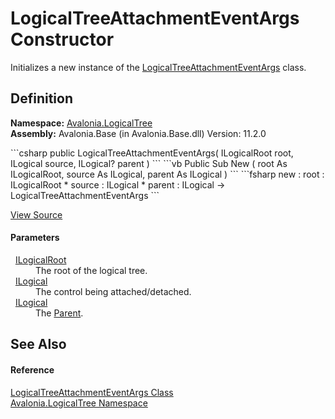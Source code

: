 # LogicalTreeAttachmentEventArgs Constructor


Initializes a new instance of the <a href="T_Avalonia_LogicalTree_LogicalTreeAttachmentEventArgs">LogicalTreeAttachmentEventArgs</a> class.



## Definition
**Namespace:** <a href="N_Avalonia_LogicalTree">Avalonia.LogicalTree</a>  
**Assembly:** Avalonia.Base (in Avalonia.Base.dll) Version: 11.2.0

<Tabs groupId="api-code-preview">
<TabItem value="csharp" label="C#">
```csharp
public LogicalTreeAttachmentEventArgs(
	ILogicalRoot root,
	ILogical source,
	ILogical? parent
)
```
</TabItem>
<TabItem value="vb" label="VB">
```vb
Public Sub New ( 
	root As ILogicalRoot,
	source As ILogical,
	parent As ILogical
)
```
</TabItem>
<TabItem value="fsharp" label="F#">
```fsharp
new : 
        root : ILogicalRoot * 
        source : ILogical * 
        parent : ILogical -> LogicalTreeAttachmentEventArgs
```
</TabItem>
</Tabs>



<a href="https://github.com/AvaloniaUI/Avalonia/tree/master/src/Avalonia.Base/LogicalTree/LogicalTreeAttachmentEventArgs.cs#L17" title="View the source code">View Source</a>



#### Parameters
<dl><dt>  <a href="T_Avalonia_LogicalTree_ILogicalRoot">ILogicalRoot</a></dt><dd>The root of the logical tree.</dd><dt>  <a href="T_Avalonia_LogicalTree_ILogical">ILogical</a></dt><dd>The control being attached/detached.</dd><dt>  <a href="T_Avalonia_LogicalTree_ILogical">ILogical</a></dt><dd>The <a href="P_Avalonia_LogicalTree_LogicalTreeAttachmentEventArgs_Parent">Parent</a>.</dd></dl>

## See Also


#### Reference
<a href="T_Avalonia_LogicalTree_LogicalTreeAttachmentEventArgs">LogicalTreeAttachmentEventArgs Class</a>  
<a href="N_Avalonia_LogicalTree">Avalonia.LogicalTree Namespace</a>  

